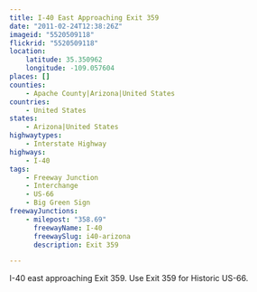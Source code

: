 ```yaml
---
title: I-40 East Approaching Exit 359
date: "2011-02-24T12:38:26Z"
imageid: "5520509118"
flickrid: "5520509118"
location:
    latitude: 35.350962
    longitude: -109.057604
places: []
counties:
    - Apache County|Arizona|United States
countries:
    - United States
states:
    - Arizona|United States
highwaytypes:
    - Interstate Highway
highways:
    - I-40
tags:
    - Freeway Junction
    - Interchange
    - US-66
    - Big Green Sign
freewayJunctions:
    - milepost: "358.69"
      freewayName: I-40
      freewaySlug: i40-arizona
      description: Exit 359

---
```

I-40 east approaching Exit 359.  Use Exit 359 for Historic US-66.